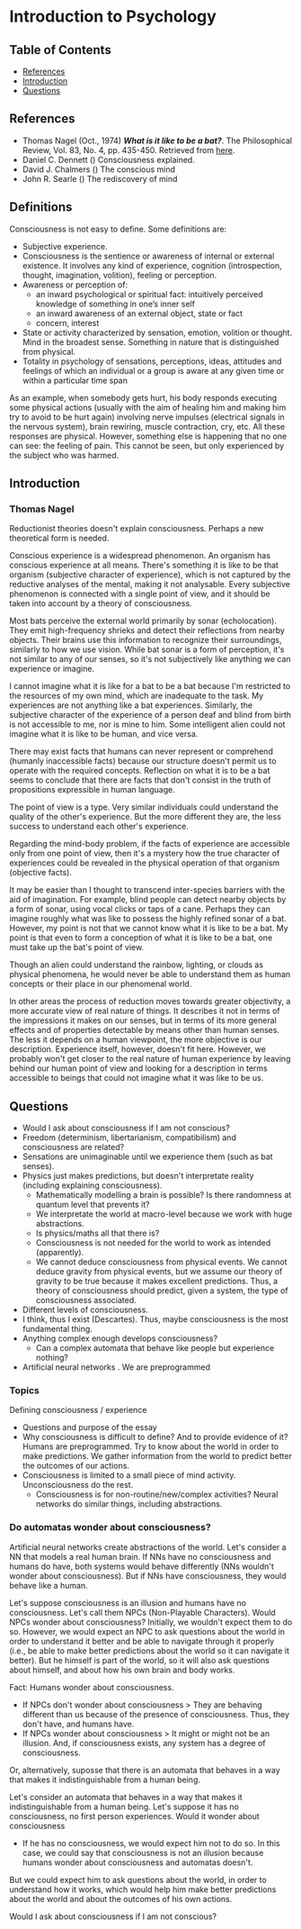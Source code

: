 # Introduction to Psychology


## Table of Contents

+ [References](#references)
+ [Introduction](#introduction)
+ [Questions](#questions)


## References

- Thomas Nagel (Oct., 1974) _**What is it like to be a bat?**_. The Philosophical Review, Vol. 83, No. 4, pp. 435-450. Retrieved from [here](https://www.sas.upenn.edu/~cavitch/pdf-library/Nagel_Bat.pdf).
- Daniel C. Dennett () Consciousness explained.
- David J. Chalmers () The conscious mind
- John R. Searle () The rediscovery of mind


## Definitions

Consciousness is not easy to define. Some definitions are:

- Subjective experience.
- Consciousness is the sentience or awareness of internal or external existence. It involves any kind of experience, cognition (introspection, thought, imagination, volition), feeling or perception.
- Awareness or perception of:
  - an inward psychological or spiritual fact: intuitively perceived knowledge of something in one’s inner self
  - an inward awareness of an external object, state or fact
  - concern, interest
- State or activity characterized by sensation, emotion, volition or thought. Mind in the broadest sense. Something in nature that is distinguished from physical.
- Totality in psychology of sensations, perceptions, ideas, attitudes and feelings of which an individual or a group is aware at any given time or within a particular time span

As an example, when somebody gets hurt, his body responds executing some physical actions (usually with the aim of healing him and making him try to avoid to be hurt again) involving nerve impulses (electrical signals in the nervous system), brain rewiring, muscle contraction, cry, etc. All these responses are physical. However, something else is happening that no one can see: the feeling of pain. This cannot be seen, but only experienced by the subject who was harmed.


## Introduction

### Thomas Nagel

Reductionist theories doesn't explain consciousness. Perhaps a new theoretical form is needed.

Conscious experience is a widespread phenomenon. An organism has conscious experience at all means. There's something it is like to be that organism (subjective character of experience), which is not captured by the reductive analyses of the mental, making it not analysable. Every subjective phenomenon is connected with a single point of view, and it should be taken into account by a theory of consciousness.

Most bats perceive the external world primarily by sonar (echolocation). They emit high-frequency shrieks and detect their reflections from nearby objects. Their brains use this information to recognize their surroundings, similarly to how we use vision. While bat sonar is a form of perception, it's not similar to any of our senses, so it's not subjectively like anything we can experience or imagine.

I cannot imagine what it is like for a bat to be a bat because I'm restricted to the resources of my own mind, which are inadequate to the task. My experiences are not anything like a bat experiences. Similarly, the subjective character of the experience of a person deaf and blind from birth is not accessible to me, nor is mine to him. Some intelligent alien could not imagine what it is like to be human, and vice versa. 

There may exist facts that humans can never represent or comprehend (humanly inaccessible facts) because our structure doesn't permit us to operate with the required concepts. Reflection on what it is to be a bat seems to conclude that there are facts that don't consist in the truth of propositions expressible in human language.

The point of view is a type. Very similar individuals could understand the quality of the other's experience. But the more different they are, the less success to understand each other's experience.

Regarding the mind-body problem, if the facts of experience are accessible only from one point of view, then it's a mystery how the true character of experiences could be revealed in the physical operation of that organism (objective facts).

It may be easier than I thought to transcend inter-species barriers with the aid of imagination. For example, blind people can detect nearby objects by a form of sonar, using vocal clicks or taps of a cane. Perhaps they can imagine roughly what was like to possess the highly refined sonar of a bat. However, my point is not that we cannot know what it is like to be a bat. My point is that even to form a conception of what it is like to be a bat, one must take up the bat's point of view.

Though an alien could understand the rainbow, lighting, or clouds as physical phenomena, he would never be able to understand them as human concepts or their place in our phenomenal world.

In other areas the process of reduction moves towards greater objectivity, a more accurate view of real nature of things. It describes it not in terms of the impressions it makes on our senses, but in terms of its more general effects and of properties detectable by means other than human senses. The less it depends on a human viewpoint, the more objective is our description. Experience itself, however, doesn't fit here. However, we probably won't get closer to the real nature of human experience by leaving behind our human point of view and looking for a description in terms accessible to beings that could not imagine what it was like to be us.



## Questions

- Would I ask about consciousness if I am not conscious?
- Freedom (determinism, libertarianism, compatibilism) and consciousness are related?
- Sensations are unimaginable until we experience them (such as bat senses).
- Physics just makes predictions, but doesn't interpretate reality (including explaining consciousness).
  - Mathematically modelling a brain is possible? Is there randomness at quantum level that prevents it?
  - We interpretate the world at macro-level because we work with huge abstractions.
  - Is physics/maths all that there is?
  - Consciousness is not needed for the world to work as intended (apparently).
  - We cannot deduce consciousness from physical events. We cannot deduce gravity from physical events, but we assume our theory of gravity to be true because it makes excellent predictions. Thus, a theory of consciousness should predict, given a system, the type of consciousness associated.
- Different levels of consciousness.
- I think, thus I exist (Descartes). Thus, maybe consciousness is the most fundamental thing.
- Anything complex enough develops consciousness?
  - Can a complex automata that behave like people but experience nothing?
- Artificial neural networks
. We are preprogrammed



### Topics

Defining consciousness / experience
- Questions and purpose of the essay
- Why consciousness is difficult to define? And to provide evidence of it?
Humans are preprogrammed. Try to know about the world in order to make predictions.
We gather information from the world to predict better the outcomes of our actions.
- Consciousness is limited to a small piece of mind activity. Unconsciousness do the rest.
  - Consciousness is for non-routine/new/complex activities?
Neural networks do similar things, including abstractions.



### Do automatas wonder about consciousness?

Artificial neural networks create abstractions of the world. Let's consider a NN that models a real human brain. If NNs have no consciousness and humans do have, both systems would behave differently (NNs wouldn't wonder about consciousness). But if NNs have consciousness, they would behave like a human. 

Let's suppose consciousness is an illusion and humans have no consciousness. Let's call them NPCs (Non-Playable Characters). Would NPCs wonder about consciousness? Initially, we wouldn't expect them to do so. However, we would expect an NPC to ask questions about the world in order to understand it better and be able to navigate through it properly (i.e., be able to make better predictions about the world so it can navigate it better). But he himself is part of the world, so it will also ask questions about himself, and about how his own brain and body works.

Fact: Humans wonder about consciousness.

- If NPCs don't wonder about consciousness > They are behaving different than us because of the presence of consciousness. Thus, they don't have, and humans have.
- If NPCs wonder about consciousness > It might or might not be an illusion. And, if consciousness exists, any system has a degree of consciousness.










Or, alternatively, suposse that there is an automata that behaves in a way that makes it indistinguishable from a human being.


Let's consider an automata that behaves in a way that makes it indistinguishable from a human being. Let's suppose it has no consciousness, no first person experiences. Would it wonder about consciousness

- If he has no consciousness, we would expect him not to do so. In this case, we could say that consciousness is not an illusion because humans wonder about consciousness and automatas doesn't.

But we could expect him to ask questions about the world, in order to understand how it works, which would help him make better predictions about the world and about the outcomes of his own actions.


Would I ask about consciousness if I am not conscious?



